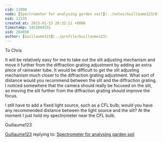 ```yaml
---
cid: 11090
node: [Spectrometer for analysing garden soil](../notes/Guillaume123/01-21-2015/spectrometer-for-analysing-garden-soil)
nid: 11535
created_at: 2015-01-23 20:22:11 +0000
timestamp: 1422044531
uid: 284858
author: [Guillaume123](../profile/Guillaume123)
---
```


To Chris

It will be relatively easy for me to take out the slit adjusting mechanism and move it further from the diffraction grating adjustment by adding an extra piece of rainwater tube. It would be difficult to get the slit adjusting mechanism much closer to the diffraction grating adjustment. What sort of distance would you recommend between the slit and the diffraction grating. I noticed somewhere that the camera should really be focused on the slit, so moving the slit further from the diffraction grating should improve the focus. 

I still have to add a fixed light source, such as a CFL bulb; would you have any recommended distance between the light source and the slit? At the moment I just hold my spectrometer near the CFL bulb.

Guillaume123

[Guillaume123](../profile/Guillaume123) replying to: [Spectrometer for analysing garden soil](../notes/Guillaume123/01-21-2015/spectrometer-for-analysing-garden-soil)

